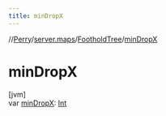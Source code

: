 ```yaml
---
title: minDropX
---
```

//[Perry](../../../index.html)/[server.maps](../index.html)/[FootholdTree](index.html)/[minDropX](min-drop-x.html)



# minDropX



[jvm]\
var [minDropX](min-drop-x.html): [Int](https://kotlinlang.org/api/latest/jvm/stdlib/kotlin/-int/index.html)




